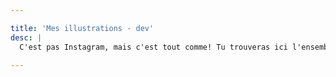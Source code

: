 ```yaml
---

title: 'Mes illustrations - dev'
desc: |
  C'est pas Instagram, mais c'est tout comme! Tu trouveras ici l'ensemble de mes créations.

---
```

